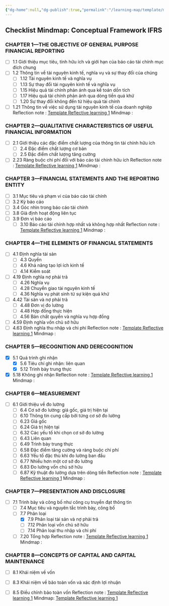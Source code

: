 ```yaml
---
{"dg-home":null,"dg-publish":true,"permalink":"/learning-map/template/muc-luc-hoc-conceptual-framework/","dgPassFrontmatter":true,"noteIcon":""}
---
```



## Checklist Mindmap: Conceptual Framework IFRS

### CHAPTER 1—THE OBJECTIVE OF GENERAL PURPOSE FINANCIAL REPORTING

- [ ] 1.1 Giới thiệu mục tiêu, tính hữu ích và giới hạn của báo cáo tài chính mục đích chung
- [ ] 1.2 Thông tin về tài nguyên kinh tế, nghĩa vụ và sự thay đổi của chúng
    - [ ] 1.12 Tài nguyên kinh tế và nghĩa vụ
    - [ ] 1.13 Sự thay đổi tài nguyên kinh tế và nghĩa vụ
    - [ ] 1.15 Hiệu quả tài chính phản ánh qua kế toán dồn tích
    - [ ] 1.17 Hiệu quả tài chính phản ánh qua dòng tiền quá khứ
    - [ ] 1.20 Sự thay đổi không đến từ hiệu quả tài chính
- [ ] 1.21 Thông tin về việc sử dụng tài nguyên kinh tế của doanh nghiệp
Reflection note : [Template Reflective learning 1](obsidian://open?file=template%2FTemplate%20Reflective%20learning%201.md)
Mindmap : 
### CHAPTER 2—QUALITATIVE CHARACTERISTICS OF USEFUL FINANCIAL INFORMATION

- [ ] 2.1 Giới thiệu các đặc điểm chất lượng của thông tin tài chính hữu ích
    - [ ] 2.4 Đặc điểm chất lượng cơ bản
    - [ ] 2.5 Đặc điểm chất lượng tăng cường
- [ ] 2.23 Ràng buộc chi phí đối với báo cáo tài chính hữu ích
Reflection note : [Template Reflective learning 1](obsidian://open?file=template%2FTemplate%20Reflective%20learning%201.md)
Mindmap : 
### CHAPTER 3—FINANCIAL STATEMENTS AND THE REPORTING ENTITY

- [ ] 3.1 Mục tiêu và phạm vi của báo cáo tài chính
- [ ] 3.2 Kỳ báo cáo
- [ ] 3.4 Góc nhìn trong báo cáo tài chính
- [ ] 3.8 Giả định hoạt động liên tục
- [ ] 3.9 Đơn vị báo cáo
    - [ ] 3.10 Báo cáo tài chính hợp nhất và không hợp nhất
Reflection note : [Template Reflective learning 1](obsidian://open?file=template%2FTemplate%20Reflective%20learning%201.md)
Mindmap : 
### CHAPTER 4—THE ELEMENTS OF FINANCIAL STATEMENTS

- [ ] 4.1 Định nghĩa tài sản
    - [ ] 4.3 Quyền
    - [ ] 4.6 Khả năng tạo lợi ích kinh tế
    - [ ] 4.14 Kiểm soát
- [ ] 4.19 Định nghĩa nợ phải trả
    - [ ] 4.26 Nghĩa vụ
    - [ ] 4.28 Chuyển giao tài nguyên kinh tế
    - [ ] 4.36 Nghĩa vụ phát sinh từ sự kiện quá khứ
- [ ] 4.42 Tài sản và nợ phải trả
    - [ ] 4.48 Đơn vị đo lường
    - [ ] 4.48 Hợp đồng thực hiện
    - [ ] 4.56 Bản chất quyền và nghĩa vụ hợp đồng
- [ ] 4.59 Định nghĩa vốn chủ sở hữu
- [ ] 4.63 Định nghĩa thu nhập và chi phí
Reflection note : [Template Reflective learning 1](obsidian://open?file=template%2FTemplate%20Reflective%20learning%201.md)
Mindmap : 
### CHAPTER 5—RECOGNITION AND DERECOGNITION

- [x] 5.1 Quá trình ghi nhận
    - [x] 5.6 Tiêu chí ghi nhận: liên quan
    - [x] 5.12 Trình bày trung thực
- [x] 5.18 Không ghi nhận
Reflection note : [Template Reflective learning 1](obsidian://open?file=template%2FTemplate%20Reflective%20learning%201.md)
Mindmap : 
### CHAPTER 6—MEASUREMENT

- [ ] 6.1 Giới thiệu về đo lường
    - [ ] 6.4 Cơ sở đo lường: giá gốc, giá trị hiện tại
    - [ ] 6.10 Thông tin cung cấp bởi từng cơ sở đo lường
    - [ ] 6.23 Giá gốc
    - [ ] 6.24 Giá trị hiện tại
    - [ ] 6.32 Các yếu tố khi chọn cơ sở đo lường
    - [ ] 6.43 Liên quan
    - [ ] 6.49 Trình bày trung thực
    - [ ] 6.58 Đặc điểm tăng cường và ràng buộc chi phí
    - [ ] 6.63 Yếu tố đặc thù khi đo lường ban đầu
    - [ ] 6.77 Nhiều hơn một cơ sở đo lường
    - [ ] 6.83 Đo lường vốn chủ sở hữu
    - [ ] 6.87 Kỹ thuật đo lường dựa trên dòng tiền
Reflection note : [Template Reflective learning 1](obsidian://open?file=template%2FTemplate%20Reflective%20learning%201.md)
Mindmap : 
### CHAPTER 7—PRESENTATION AND DISCLOSURE

- [ ] 7.1 Trình bày và công bố như công cụ truyền đạt thông tin
    - [ ] 7.4 Mục tiêu và nguyên tắc trình bày, công bố
    - [ ] 7.7 Phân loại
        - [x] 7.9 Phân loại tài sản và nợ phải trả
        - [ ] 7.12 Phân loại vốn chủ sở hữu
        - [ ] 7.14 Phân loại thu nhập và chi phí
    - [ ] 7.20 Tổng hợp
Reflection note : [Template Reflective learning 1](obsidian://open?file=template%2FTemplate%20Reflective%20learning%201.md)
Mindmap : 
### CHAPTER 8—CONCEPTS OF CAPITAL AND CAPITAL MAINTENANCE

- [ ] 8.1 Khái niệm về vốn
- [ ] 8.3 Khái niệm về bảo toàn vốn và xác định lợi nhuận
- [ ] 8.5 Điều chỉnh bảo toàn vốn
Reflection note : [Template Reflective learning 1](obsidian://open?file=template%2FTemplate%20Reflective%20learning%201.md)
Mindmap: [Template Reflective learning 1](obsidian://open?file=template%2FTemplate%20Reflective%20learning%201.md)

